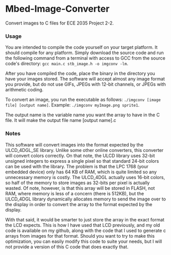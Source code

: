 # Mbed-Image-Converter
Convert images to C files for ECE 2035 Project 2-2.

### Usage
You are intended to compile the code yourself on your target platform. It should compile for any platform. Simply download the source code and run the following command from a terminal with access to GCC from the source code's directory: `gcc main.c stb_image.h -o imgconv -lm`.

After you have compiled the code, place the binary in the directory you have your images stored. The software will accept almost any image format you provide, but do not use GIFs, JPEGs with 12-bit channels, or JPEGs with arithmetic coding.

To convert an image, you run the executable as follows: `./imgconv [image file] [output name]`. Example: `./imgconv myImage.png sprite1`.

The output name is the variable name you want the array to have in the C file. It will make the output file name [output name].c

### Notes
This software will convert images into the format expected by the ULCD_4DGL_SE library. Unlike some other online converters, this converter will convert colors correctly. On that note, the ULCD library uses 32-bit unsigned integers to express a single pixel so that standard 24-bit colors can be used with the library. The problem is that the LPC 1768 (your embedded device) only has 64 KB of RAM, which is quite limited so any unnecessary memory is costly. The ULCD_4DGL actually uses 16-bit colors, so half of the memory to store images as 32-bits per pixel is actually wasted. Of note, however, is that this array will be stored in FLASH, not RAM, where memory is less of a concern (there is 512KB), but the ULCD_4DGL library dynamically allocates memory to send the image over to the display in order to convert the array to the format expected by the display.

With that said, it would be smarter to just store the array in the exact format the LCD expects. This is how I have used that LCD previously, and my old code is available on my github, along with the code that I used to generate c arrays from images for that format. Should you want to try to make this optimization, you can easily modify this code to suite your needs, but I will not provide a version of this C code that does exactly that.
